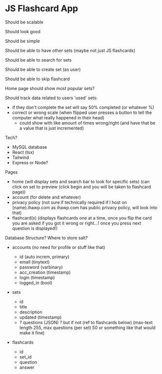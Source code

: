 # JS Flashcard App

Should be scalable

Should look good

Should be simple

Should be able to have other sets (maybe not just JS flashcards)

Should be able to search for sets

Should be able to create set (as user)

Should be able to skip flashcard

Home page should show most popular sets?

Should track data related to users 'used' sets:
- if they don't complete the set will say 50% completed (or whatever %)
- correct or wrong scale (when flipped user presses a button to tell the computer what really happened in their head)
  - could show with like amount of times wrong/right (and have that be a value that is just incremented)

Tech?
- MySQL database
- React (tsx)
- Tailwind
- Express or Node?

Pages
- home (will display sets and search bar to look for specific sets) (can click on set to preview (click begin and you will be taken to flashcard page))
- account (for delete and whatever)
- privacy policy (not sure if technically required if I host on (name).ihawp.com as ihawp.com has public privacy policy, will look into that)
- flashcard(s) (displays flashcards one at a time, once you flip the card you are asked if you got it wrong or right...! once you press next question is displayed!)

Database Structure?
Where to store salt?
- accounts (no need for profile or stuff like that)
  - id (auto increm, primary)
  - email (tinytext)
  - password (varbinary)
  - acc_creation (timestamp)
  - login (timestamp)
  - logged_in (bool)
  
- sets
  - id
  - title
  - description
  - updated (timestamp)
  - ? questions (JSON) ? but if not (ref to flashcards below) (max-text length 255, max questions (per set) 50 or something like that would make it fine)

- flashcards
  - id
  - set_id
  - question
  - answer